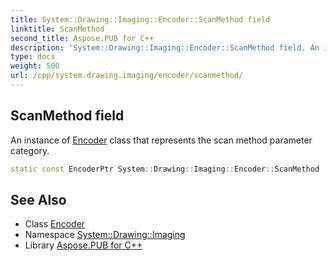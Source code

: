 ```yaml
---
title: System::Drawing::Imaging::Encoder::ScanMethod field
linktitle: ScanMethod
second_title: Aspose.PUB for C++
description: 'System::Drawing::Imaging::Encoder::ScanMethod field. An instance of Encoder class that represents the scan method parameter category in C++.'
type: docs
weight: 500
url: /cpp/system.drawing.imaging/encoder/scanmethod/
---
```

## ScanMethod field


An instance of [Encoder](../) class that represents the scan method parameter category.

```cpp
static const EncoderPtr System::Drawing::Imaging::Encoder::ScanMethod
```

## See Also

* Class [Encoder](../)
* Namespace [System::Drawing::Imaging](../../)
* Library [Aspose.PUB for C++](../../../)
